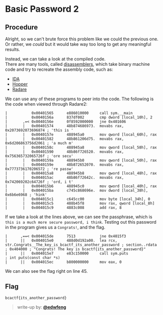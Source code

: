 # Basic Password 2

## Procedure

Alright, so we can't brute force this problem like we could the previous one.
Or rather, we *could* but it would take way too long to get any meaningful results.

Instead, we can take a look at the compiled code.  
There are many tools, called [disassemblers](https://en.wikipedia.org/wiki/Disassembler), which take binary machine code and try to recreate the assembly code, such as:

- [IDA](https://www.hex-rays.com/products/ida/)
- [Hopper](https://www.hopperapp.com/)
- [Radare](https://rada.re/)

We can use any of these programs to peer into the code.
The following is the code when viewed through Radare2:

``` x86
|           0x00401565      e886010000     call sym.__main
|           0x0040156a      837df002       cmp dword [local_10h], 2
|       ,=< 0x0040156e      0f8592000000   jne 0x401606
|       |   0x00401574      48b874686973.  movabs rax, 0x2073692073696874 ; 'this is '
|       |   0x0040157e      488945a0       mov qword [local_60h], rax
|       |   0x00401582      48b861206d75.  movabs rax, 0x6d206863756d2061 ; 'a much m'
|       |   0x0040158c      488945a8       mov qword [local_58h], rax
|       |   0x00401590      48b86f726520.  movabs rax, 0x756365732065726f ; 'ore secu'
|       |   0x0040159a      488945b0       mov qword [local_50h], rax
|       |   0x0040159e      48b872652070.  movabs rax, 0x7773736170206572 ; 're passw'
|       |   0x004015a8      488945b8       mov qword [local_48h], rax
|       |   0x004015ac      48b86f72642c.  movabs rax, 0x742069202c64726f ; 'ord, i t'
|       |   0x004015b6      488945c0       mov qword [local_40h], rax
|       |   0x004015ba      c745c868696e.  mov dword [local_38h], 0x6b6e6968 ; 'hink'
|       |   0x004015c1      c645cc00       mov byte [local_34h], 0
|       |   0x004015c5      488b45f8       mov rax, qword [local_8h]
|       |   0x004015c9      4883c008       add rax, 8
```

If we take a look at the lines above, we can see the passphrase, which is `this is a much more secure password, i think`.
Testing out this password in the program gives us a `Congrats!`, and the flag.

``` x86
|      ,==< 0x004015de      7513           jne 0x4015f3
|      ||   0x004015e0      488d0d192a00.  lea rcx, str.Congrats__The_key_is_bcactf_its_another_password ; section..rdata ; 0x404000 ; "Congrats! The key is bcactf{its_another_password}"
|      ||   0x004015e7      e83c150000     call sym.puts               ; int puts(const char *s)
|      ||   0x004015ec      b800000000     mov eax, 0
```

We can also see the flag right on line 45.

## Flag
`bcactf{its_another_password}`

> write-up by: [**@edwfeng**](https://github.com/edwfeng)
